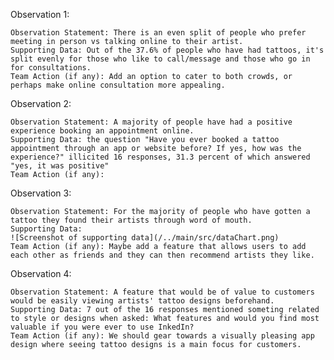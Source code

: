 Observation 1: 

    Observation Statement: There is an even split of people who prefer meeting in person vs talking online to their artist.
    Supporting Data: Out of the 37.6% of people who have had tattoos, it's split evenly for those who like to call/message and those who go in for consultations.
    Team Action (if any): Add an option to cater to both crowds, or perhaps make online consultation more appealing.
  
Observation 2:

    Observation Statement: A majority of people have had a positive experience booking an appointment online.
    Supporting Data: the question "Have you ever booked a tattoo appointment through an app or website before? If yes, how was the experience?" illicited 16 responses, 31.3 percent of which answered "yes, it was positive"
    Team Action (if any):

Observation 3:

    Observation Statement: For the majority of people who have gotten a tattoo they found their artists through word of mouth.
    Supporting Data: 
    ![Screenshot of supporting data](/../main/src/dataChart.png) 
    Team Action (if any): Maybe add a feature that allows users to add each other as friends and they can then recommend artists they like.

Observation 4:

    Observation Statement: A feature that would be of value to customers would be easily viewing artists' tattoo designs beforehand.
    Supporting Data: 7 out of the 16 responses mentioned someting related to style or designs when asked: What features and would you find most valuable if you were ever to use InkedIn? 
    Team Action (if any): We should gear towards a visually pleasing app design where seeing tattoo designs is a main focus for customers.
